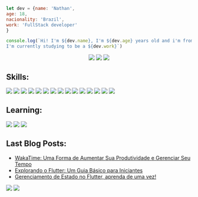 <!-- ![68747470733a2f2f692e70696e696d672e636f6d2f6f726967696e616c732f63362f33632f61652f63363363616531333434373636663134643964313834653561616665643036352e676966](https://user-images.githubusercontent.com/93049899/204681030-6ce81c5f-85f1-4801-8e93-ab41c30cda9c.jpg) -->

<!-- ![Olá, me chamo Nathan  Muito prazer  (2)](https://user-images.githubusercontent.com/93049899/230245556-aa2854bc-0c80-4ca6-abf2-61bc4d0294e0.png) -->

```javascript
let dev = {name: 'Nathan',
age: 18,
nacionality: 'Brazil',
work: 'FullStack developer'
}

console.log(`Hi! I'm ${dev.name}, I'm ${dev.age} years old and i'm from ${dev.nacionality}! 
I'm currently studying to be a ${dev.work}`)
```
<p align="center">
<a href="https://linkedin.com/in/devnahtan"><img src="https://img.shields.io/badge/linkedin-7156B2?style=for-the-badge&logoColor=F2F2F2&logo=linkedin"/></a>
<a href="https://dev.to/nahtanpng"><img src="https://img.shields.io/badge/dev.to-7156B2?style=for-the-badge&logo=devdotto&logoColor=white"/></a>
<a href="mailto:nathan.ferreiira.contato@gmail.com"><img src="https://img.shields.io/badge/email-7156B2?logo=gmail&style=for-the-badge&logoColor=F2F2F2"/></a>

## **Skills:**
<p align="left"> 
<img src="https://img.shields.io/badge/HTML-7156B2?style=for-the-badge&logo=html5&logoColor=white"/>
<img src="https://img.shields.io/badge/CSS-7156B2?style=for-the-badge&logo=css3&logoColor=white"/>
<img src="https://img.shields.io/badge/PHP-7156B2?style=for-the-badge&logo=php&logoColor=white"/>
<img src="https://img.shields.io/badge/Javascript-7156B2?style=for-the-badge&logo=javascript&logoColor=white"/>
<img src="https://img.shields.io/badge/csharp-7156B2?style=for-the-badge&logo=csharp&logoColor=white"/>
<img src="https://img.shields.io/badge/C%2B%2B-7156B2?style=for-the-badge&logo=c%2B%2B&logoColor=white"/>
<img src="https://img.shields.io/badge/MYSQL-7156B2?style=for-the-badge&logo=mysql&logoColor=white"/>
<img src="https://img.shields.io/badge/firebase-7156B2?style=for-the-badge&logo=firebase&logoColor=white"/>
<img src="https://img.shields.io/badge/java-7156B2?style=for-the-badge&logo=openjdk&logoColor=white"/>
<img src="https://img.shields.io/badge/dart-7156B2?style=for-the-badge&logo=dart&logoColor=white"/>
<img src="https://img.shields.io/badge/FLUTTER-7156B2?style=for-the-badge&logo=flutter&logoColor=white"/>
<img src="https://img.shields.io/badge/bootstrap-7156B2?style=for-the-badge&logo=bootstrap&logoColor=white"/>
<img src="https://img.shields.io/badge/figma-7156B2?style=for-the-badge&logo=figma&logoColor=white"/>
<img src="https://img.shields.io/badge/git-7156B2?style=for-the-badge&logo=git&logoColor=white"/>
<img src="https://img.shields.io/badge/github-7156B2?style=for-the-badge&logo=github&logoColor=white"/>
</p>

## **Learning:**
<p align="left">
<img src="https://img.shields.io/badge/NODE.JS-A2B356?style=for-the-badge&logo=node.js&logoColor=white"/>
<img src="https://img.shields.io/badge/TYPESCRIPT-A2B356?style=for-the-badge&logo=typescript&logoColor=white"/>
<img src="https://img.shields.io/badge/REACT-A2B356?style=for-the-badge&logo=react&logoColor=white"/>
  
</p>

## **Last Blog Posts:**

<!-- BLOG-POST-LIST:START -->
- [WakaTime: Uma Forma de Aumentar Sua Produtividade e Gerenciar Seu Tempo](https://dev.to/nahtanpng/wakatime-uma-forma-de-aumentar-sua-produtividade-e-gerenciar-seu-tempo-568p)
- [Explorando o Flutter: Um Guia Básico para Iniciantes](https://dev.to/nahtanpng/explorando-o-flutter-um-guia-basico-para-iniciantes-55l6)
- [Gerenciamento de Estado no Flutter, aprenda de uma vez!](https://dev.to/nahtanpng/gerenciamento-de-estado-no-flutter-aprenda-de-uma-vez-51k8)
<!-- BLOG-POST-LIST:END -->

<p align="left">
  <img src="https://github-readme-stats.vercel.app/api/?username=nahtanpng&style=for-the-badge&title_color=7156B2&text_color=F2F2F2&bg_color=000000&border_color=121111&show_icons=true&icon_color=F2F2F2&rank_icon=github"/>
  <img src="https://github-readme-stats.vercel.app/api/top-langs/?username=nahtanpng&style=for-the-badge&title_color=7156B2&text_color=F2F2F2&bg_color=000000&border_color=121111&show_icons=true"/>
</p>
